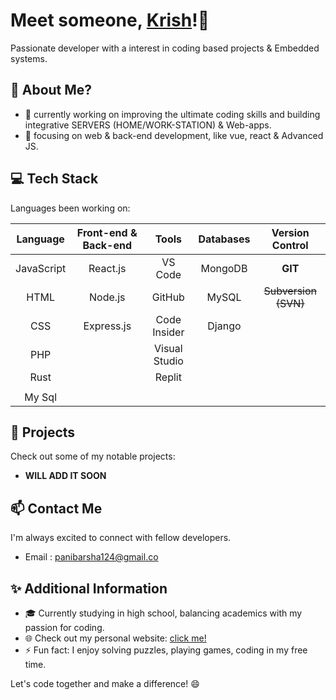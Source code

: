 # Meet someone, [Krish](https://me.chhris.repl.co)!👋

Passionate developer with a interest in coding based projects & Embedded systems.


## 🌟 About Me?

- 🔭 currently working on improving the ultimate coding skills and building integrative SERVERS (HOME/WORK-STATION) & Web-apps.
- 🌱 focusing on web & back-end development, like vue, react & Advanced JS.
     

## 💻 Tech Stack

Languages been working on:

| Language     | Front-end & Back-end |      Tools      |   Databases   |  Version Control  | 
|:------------:|:--------------------:|:---------------:|:-------------:|:-----------------:|
| JavaScript   | React.js             |   VS Code       |    MongoDB    |  **GIT**              |
| HTML         |  Node.js             |   GitHub        |    MySQL      |  ~~Subversion (SVN)~~                 |
| CSS          |  Express.js          |   Code Insider  |    Django     |                  | 
| PHP          |                      |   Visual Studio |               |                   |      
| Rust  |                      |   Replit        |               |                   |  
|                              | | | | |
|        My Sql     | | | | |

## 🚀 Projects

Check out some of my notable projects:

- **WILL ADD IT SOON**

## 📫 Contact Me

I'm always excited to connect with fellow developers.

- Email : [panibarsha124@gmail.co](mailto:panibarsha124@gmail.com)


## ✨ Additional Information

- 🎓 Currently studying in high school, balancing academics with my passion for coding.
- 🌐 Check out my personal website: [click me!](https://me.chhris.repl.co)
- ⚡ Fun fact: I enjoy solving puzzles, playing games, coding in my free time.

Let's code together and make a difference! 😄
